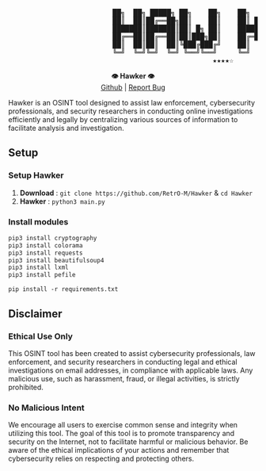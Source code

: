  <pre>
                         ██╗  ██╗ █████╗ ██╗    ██╗    ██╗  ██╗███████╗██████╗ 
                         ██║  ██║██╔══██╗██║    ██║    ██║ ██╔╝██╔════╝██╔══██╗
                         ███████║███████║██║ █╗ ██║    █████╔╝ █████╗  ██████╔╝
                         ██╔══██║██╔══██║██║███╗██║    ██╔═██╗ ██╔══╝  ██╔══██╗
                         ██║  ██║██║  ██║╚███╔███╔╝    ██║  ██╗███████╗██║  ██║
                         ╚═╝  ╚═╝╚═╝  ╚═╝ ╚══╝╚══╝     ╚═╝  ╚═╝╚══════╝╚═╝  ╚═╝
                                                 ★★★★☆
</pre>

<p align='center'>
  <b>👁 Hawker 👁</b><br>  
  <a href="https://github.com/RetrO-M">Github</a> |
  <a href="https://github.com/RetrO-M/Hawker/issues">Report Bug</a>
</p>

Hawker is an OSINT tool designed to assist law enforcement, cybersecurity professionals, and security researchers in conducting online investigations efficiently and legally by centralizing various sources of information to facilitate analysis and investigation.

## Setup

### Setup Hawker

1. **Download** : `git clone https://github.com/RetrO-M/Hawker` & `cd Hawker`
2. **Hawker** : `python3 main.py`

### Install modules

```sh
pip3 install cryptography
pip3 install colorama 
pip3 install requests 
pip3 install beautifulsoup4
pip3 install lxml
pip3 install pefile
```

`pip install -r requirements.txt`

## Disclaimer

### Ethical Use Only

This OSINT tool has been created to assist cybersecurity professionals, law enforcement, and security researchers in conducting legal and ethical investigations on email addresses, in compliance with applicable laws. Any malicious use, such as harassment, fraud, or illegal activities, is strictly prohibited.

### No Malicious Intent

We encourage all users to exercise common sense and integrity when utilizing this tool. The goal of this tool is to promote transparency and security on the Internet, not to facilitate harmful or malicious behavior. Be aware of the ethical implications of your actions and remember that cybersecurity relies on respecting and protecting others.
